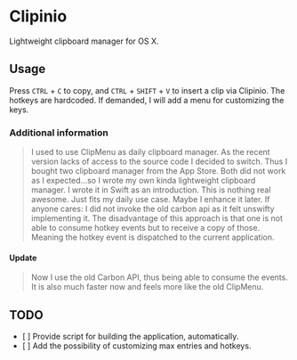 # Clipinio

Lightweight clipboard manager for OS X.

## Usage

Press `CTRL` + `C` to copy, and `CTRL` + `SHIFT` + `V` to insert a clip via Clipinio. The hotkeys are hardcoded. If demanded, I will add a menu for customizing the keys.

### Additional information

> I used to use ClipMenu as daily clipboard manager. As the recent version lacks of access to the source code I decided to switch. Thus I bought two clipboard manager from the App Store. Both did not work as I expected...so I wrote my own kinda lightweight clipboard manager. I wrote it in Swift as an introduction. This is nothing real awesome. Just fits my daily use case. Maybe I enhance it later. If anyone cares: I did not invoke the old carbon api as it felt unswifty implementing it. The disadvantage of this approach is that one is not able to consume hotkey events but to receive a copy of those. Meaning the hotkey event is dispatched to the current application.

#### Update

> Now I use the old Carbon API, thus being able to consume the events. It is also much faster now and feels more like the old ClipMenu.

## TODO

- [ ] Provide script for building the application, automatically.
- [ ] Add the possibility of customizing max entries and hotkeys.
